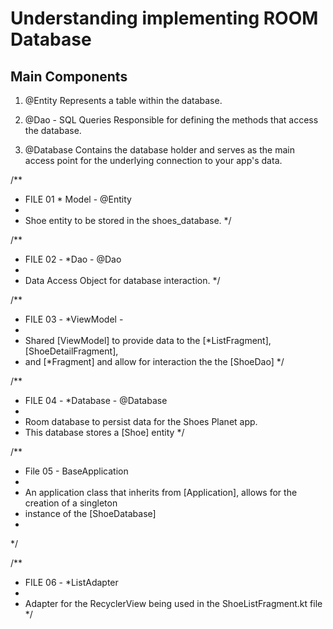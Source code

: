 # Understanding implementing ROOM Database

## Main Components

1. @Entity Represents a table within the database.

2. @Dao - SQL Queries Responsible for defining the methods that access the database.

3. @Database Contains the database holder and serves as the main access point for the underlying
   connection to your app's data.

/**

* FILE 01 * Model - @Entity
*
* Shoe entity to be stored in the shoes_database.
  */

/**

* FILE 02 - *Dao - @Dao
*
* Data Access Object for database interaction.
  */

/**

* FILE 03 - *ViewModel -
*
* Shared [ViewModel] to provide data to the [*ListFragment], [ShoeDetailFragment],
* and [*Fragment] and allow for interaction the the [ShoeDao]
  */

/**

* FILE 04 - *Database - @Database
*
* Room database to persist data for the Shoes Planet app.
* This database stores a [Shoe] entity
  */

/**

* File 05 - BaseApplication
*
* An application class that inherits from [Application], allows for the creation of a singleton
* instance of the [ShoeDatabase]
*

*/

/**

* FILE 06 - *ListAdapter
*
* Adapter for the RecyclerView being used in the ShoeListFragment.kt file
  */
